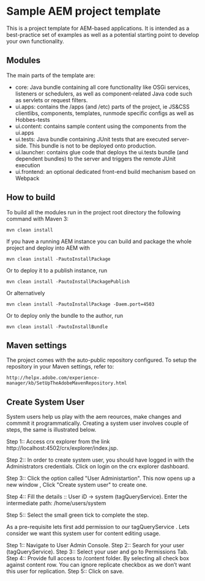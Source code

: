 # Sample AEM project template

This is a project template for AEM-based applications. It is intended as a best-practice set of examples as well as a potential starting point to develop your own functionality.

## Modules

The main parts of the template are:

* core: Java bundle containing all core functionality like OSGi services, listeners or schedulers, as well as component-related Java code such as servlets or request filters.
* ui.apps: contains the /apps (and /etc) parts of the project, ie JS&CSS clientlibs, components, templates, runmode specific configs as well as Hobbes-tests
* ui.content: contains sample content using the components from the ui.apps
* ui.tests: Java bundle containing JUnit tests that are executed server-side. This bundle is not to be deployed onto production.
* ui.launcher: contains glue code that deploys the ui.tests bundle (and dependent bundles) to the server and triggers the remote JUnit execution
* ui.frontend: an optional dedicated front-end build mechanism based on Webpack

## How to build

To build all the modules run in the project root directory the following command with Maven 3:

    mvn clean install

If you have a running AEM instance you can build and package the whole project and deploy into AEM with

    mvn clean install -PautoInstallPackage

Or to deploy it to a publish instance, run

    mvn clean install -PautoInstallPackagePublish

Or alternatively

    mvn clean install -PautoInstallPackage -Daem.port=4503

Or to deploy only the bundle to the author, run

    mvn clean install -PautoInstallBundle

## Maven settings

The project comes with the auto-public repository configured. To setup the repository in your Maven settings, refer to:

    http://helpx.adobe.com/experience-manager/kb/SetUpTheAdobeMavenRepository.html
	
## Create System User

System users help us play with the aem reources, make changes and commmit it programmatically. Creating a system user involves couple of steps, the same is illustrated below.

Step 1:: Access crx explorer from the link http://localhost:4502/crx/explorer/index.jsp.

Step 2:: In order to create system user, you should have logged in with the Administrators credentials. Click on login on the crx explorer dashboard.

Step 3:: Click the option called "User Administartion". This now opens up a new window , Click "Create system user" to create one.

Step 4::  Fill the details :: User iD -> system (tagQueryService).
Enter the intermediate path: /home/users/system

Step 5:: Select the small green tick to complete the step.

As a pre-requisite lets first add permission to our tagQueryService . Lets consider we want this system user for content editing usage.

Step 1:: Navigate to User Admin Console.
Step 2:: Search for your user (tagQueryService).
Step 3:: Select your user and go to Permissions Tab.
Step 4:: Provide full access to /content folder. By selecting all check box against content row. You can ignore replicate checkbox as we don’t want this user for replication.
Step 5:: Click on save.

